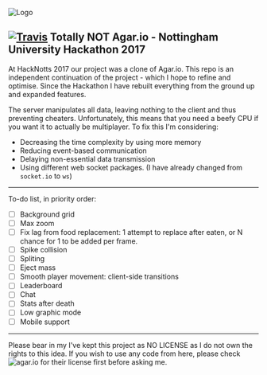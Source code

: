 ![Logo](https://github.com/jauntum/TotallyNotAgario/blob/master/NottHackApp/public/images/TNA.png "Logo")

## [![Travis](https://travis-ci.org/jauntum/TotallyNotAgario.svg)](https://travis-ci.org/jauntum/TotallyNotAgario) Totally NOT Agar.io - Nottingham University Hackathon 2017

At HackNotts 2017 our project was a clone of Agar.io.
This repo is an independent continuation of the project - which I hope to refine and optimise.
Since the Hackathon I have rebuilt everything from the ground up and expanded features.

The server manipulates all data, leaving nothing to the client and thus preventing cheaters. 
Unfortunately, this means that you need a beefy CPU if you want it to actually be multiplayer.
To fix this I'm considering:
- Decreasing the time complexity by using more memory
- Reducing event-based communication
- Delaying non-essential data transmission
- Using different web socket packages. (I have already changed from `socket.io` to `ws`)

----
To-do list, in priority order:
- [ ] Background grid
- [ ] Max zoom
- [ ] Fix lag from food replacement: 1 attempt to replace after eaten, or N chance for 1 to be added per frame.
- [ ] Spike collision
- [ ] Spliting
- [ ] Eject mass
- [ ] Smooth player movement: client-side transitions
- [ ] Leaderboard
- [ ] Chat
- [ ] Stats after death
- [ ] Low graphic mode
- [ ] Mobile support

----

Please bear in my I've kept this project as NO LICENSE as I do not own the rights to this idea. 
If you wish to use any code from here, please check ![agar.io](http://agar.io) for their license first before asking me. 
